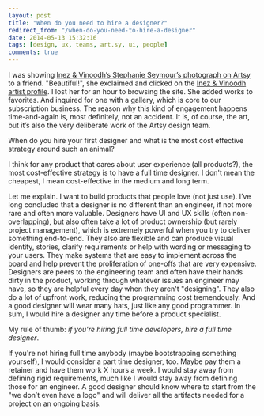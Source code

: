 ```yaml
---
layout: post
title: "When do you need to hire a designer?"
redirect_from: "/when-do-you-need-to-hire-a-designer"
date: 2014-05-13 15:32:16
tags: [design, ux, teams, art.sy, ui, people]
comments: true
---
```

I was showing [Inez & Vinoodh’s Stephanie Seymour’s photograph on Artsy](https://artsy.net/artwork/inez-and-vinoodh-stephanie-seymour-v-magazine) to a friend. "Beautiful!", she exclaimed and clicked on the [Inez & Vinoodh artist profile](https://artsy.net/artist/inez-and-vinoodh). I lost her for an hour to browsing the site. She added works to favorites. And inquired for one with a gallery, which is core to our subscription business. The reason why this kind of engagement happens time-and-again is, most definitely, not an accident. It is, of course, the art, but it’s also the very deliberate work of the Artsy design team.

When do you hire your first designer and what is the most cost effective strategy around such an animal?

I think for any product that cares about user experience (all products?), the most cost-effective strategy is to have a full time designer. I don't mean the cheapest, I mean cost-effective in the medium and long term.

Let me explain. I want to build products that people love (not just use). I’ve long concluded that a designer is no different than an engineer, if not more rare and often more valuable. Designers have UI and UX skills (often non-overlapping), but also often take a lot of product ownership (but rarely project management), which is extremely powerful when you try to deliver something end-to-end. They also are flexible and can produce visual identity, stories, clarify requirements or help with wording or messaging to your users. They make systems that are easy to implement across the board and help prevent the proliferation of one-offs that are very expensive. Designers are peers to the engineering team and often have their hands dirty in the product, working through whatever issues an engineer may have, so they are helpful every day when they aren't "designing". They also do a lot of upfront work, reducing the programming cost tremendously. And a good designer will wear many hats, just like any good programmer. In sum,  I would hire a designer any time before a product specialist.

My rule of thumb: _if you're hiring full time developers, hire a full time designer_.

If you're not hiring full time anybody (maybe bootstrapping something yourself), I would consider a part time designer, too. Maybe pay them a retainer and have them work X hours a week. I would stay away from defining rigid requirements, much like I would stay away from defining those for an engineer. A good designer should know where to start from the "we don’t even have a logo" and will deliver all the artifacts needed for a project on an ongoing basis.
